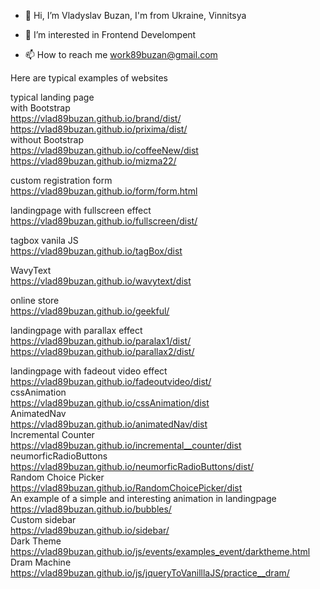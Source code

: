 - 👋 Hi, I’m Vladyslav Buzan, I'm from Ukraine, Vinnitsya
- 👀 I’m interested in Frontend Develompent

- 📫 How to reach me work89buzan@gmail.com

Here are typical examples of websites </br>

typical landing page  </br>
with Bootstrap</br>
https://vlad89buzan.github.io/brand/dist/</br>
https://vlad89buzan.github.io/prixima/dist/</br>
without Bootstrap</br>
https://vlad89buzan.github.io/coffeeNew/dist  </br>
https://vlad89buzan.github.io/mizma22/  </br>

custom registration form  </br>
https://vlad89buzan.github.io/form/form.html  </br>

landingpage with fullscreen effect</br>
https://vlad89buzan.github.io/fullscreen/dist/
</br>

tagbox vanila JS</br>
https://vlad89buzan.github.io/tagBox/dist
</br>

WavyText</br>
https://vlad89buzan.github.io/wavytext/dist </br>

online store  </br>
https://vlad89buzan.github.io/geekful/  </br>

landingpage with parallax effect</br>
https://vlad89buzan.github.io/paralax1/dist/
</br>
https://vlad89buzan.github.io/parallax2/dist/

landingpage with fadeout video effect</br>
https://vlad89buzan.github.io/fadeoutvideo/dist/
</br>
cssAnimation</br>
https://vlad89buzan.github.io/cssAnimation/dist </br>
AnimatedNav</br>
https://vlad89buzan.github.io/animatedNav/dist  </br>
Incremental Counter</br>
https://vlad89buzan.github.io/incremental__counter/dist <br/>
neumorficRadioButtons</br>
https://vlad89buzan.github.io/neumorficRadioButtons/dist/ </br>
Random Choice Picker  </br>
https://vlad89buzan.github.io/RandomChoicePicker/dist  </br>
An example of a simple and interesting animation in landingpage  </br>
https://vlad89buzan.github.io/bubbles/  </br>
Custom sidebar  </br>
https://vlad89buzan.github.io/sidebar/  </br>
Dark Theme  </br>
https://vlad89buzan.github.io/js/events/examples_event/darktheme.html  </br>
Dram Machine </br>
https://vlad89buzan.github.io/js/jqueryToVanilllaJS/practice__dram/



